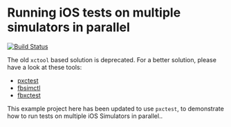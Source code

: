 # Running iOS tests on multiple simulators in parallel

[![Build Status](https://travis-ci.org/plu/parallel_ios_tests.svg?branch=master)](https://travis-ci.org/plu/parallel_ios_tests)

The old `xctool` based solution is deprecated. For a better solution, please have a look at these tools:

* [pxctest](https://github.com/plu/pxctest)
* [fbsimctl](https://github.com/facebook/FBSimulatorControl/tree/master/fbsimctl)
* [fbxctest](https://github.com/facebook/FBSimulatorControl/tree/master/fbxctest)

This example project here has been updated to use `pxctest`, to demonstrate how to run tests on multiple
iOS Simulators in parallel..
